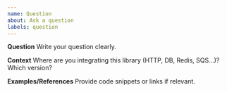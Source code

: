 ```yaml
---
name: Question
about: Ask a question
labels: question
---
```


**Question**
Write your question clearly.

**Context**
Where are you integrating this library (HTTP, DB, Redis, SQS...)? Which version?

**Examples/References**
Provide code snippets or links if relevant.
